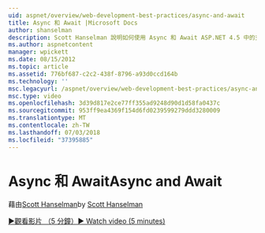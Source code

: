 ```yaml
---
uid: aspnet/overview/web-development-best-practices/async-and-await
title: Async 和 Await |Microsoft Docs
author: shanselman
description: Scott Hanselman 說明如何使用 Async 和 Await ASP.NET 4.5 中的支援。
ms.author: aspnetcontent
manager: wpickett
ms.date: 08/15/2012
ms.topic: article
ms.assetid: 776bf687-c2c2-438f-8796-a93d0ccd164b
ms.technology: ''
msc.legacyurl: /aspnet/overview/web-development-best-practices/async-and-await
msc.type: video
ms.openlocfilehash: 3d39d817e2ce77ff355ad9248d90d1d58fa0437c
ms.sourcegitcommit: 953ff9ea4369f154d6fd0239599279ddd3280009
ms.translationtype: MT
ms.contentlocale: zh-TW
ms.lasthandoff: 07/03/2018
ms.locfileid: "37395885"
---
```

<a name="async-and-await"></a><span data-ttu-id="a0833-103">Async 和 Await</span><span class="sxs-lookup"><span data-stu-id="a0833-103">Async and Await</span></span>
====================
<span data-ttu-id="a0833-104">藉由[Scott Hanselman](https://github.com/shanselman)</span><span class="sxs-lookup"><span data-stu-id="a0833-104">by [Scott Hanselman](https://github.com/shanselman)</span></span>

[<span data-ttu-id="a0833-105">&#9654;觀看影片 （5 分鐘）</span><span class="sxs-lookup"><span data-stu-id="a0833-105">&#9654; Watch video (5 minutes)</span></span>](https://channel9.msdn.com/Blogs/ASP-NET-Site-Videos/async-and-await)
